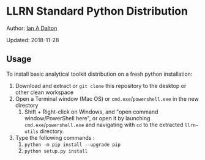 # LLRN Standard Python Distribution

Author: [Ian A Dalton](https://gitub.com/ianad/)

Updated: 2018-11-28

## Usage

To install basic analytical toolkit distribution on a fresh python installation:

1. Download and extract or `git clone` this repository to the desktop or other clean workspace
2. Open a Terminal window (Mac OS) or `cmd.exe`/`powershell.exe` in the new directory
    1. Shift + Right-click on Windows, and "open command window/PowerShell here", or open it by launching `cmd.exe`/`powershell.exe` and navigating with `cd` to the extracted `llrn-utils` directory.
3. Type the following commands :
    1. `python -m pip install --upgrade pip`
    2. `python setup.py install`
